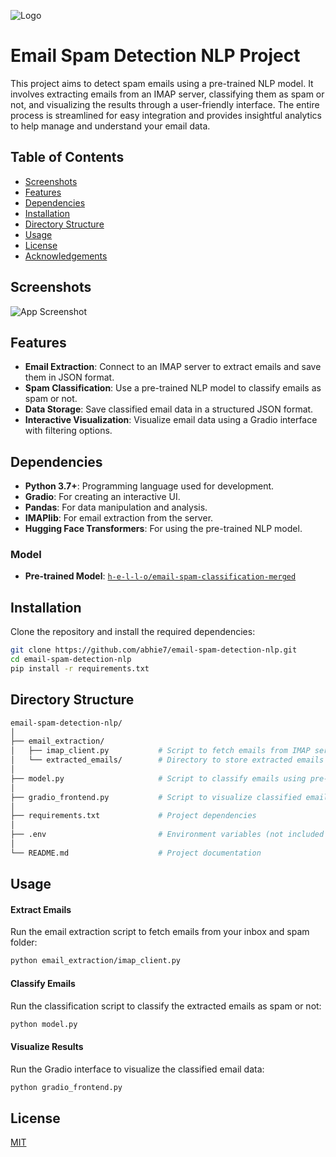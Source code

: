 
![Logo](https://imgur.com/z5RPfor.png)

# Email Spam Detection NLP Project

This project aims to detect spam emails using a pre-trained NLP model. It involves extracting emails from an IMAP server, classifying them as spam or not, and visualizing the results through a user-friendly interface. The entire process is streamlined for easy integration and provides insightful analytics to help manage and understand your email data.
## Table of Contents

- [Screenshots](#Screenshots)
- [Features](#features)
- [Dependencies](#dependencies)
- [Installation](#installation)
- [Directory Structure](#directory-structure)
- [Usage](#usage)
- [License](#license)
- [Acknowledgements](#acknowledgements)

## Screenshots

![App Screenshot](https://imgur.com/458mK6d.png)


## Features

- **Email Extraction**: Connect to an IMAP server to extract emails and save them in JSON format.
- **Spam Classification**: Use a pre-trained NLP model to classify emails as spam or not.
- **Data Storage**: Save classified email data in a structured JSON format.
- **Interactive Visualization**: Visualize email data using a Gradio interface with filtering options.


## Dependencies

- **Python 3.7+**: Programming language used for development.
- **Gradio**: For creating an interactive UI.
- **Pandas**: For data manipulation and analysis.
- **IMAPlib**: For email extraction from the server.
- **Hugging Face Transformers**: For using the pre-trained NLP model.

### Model

- **Pre-trained Model**: [`h-e-l-l-o/email-spam-classification-merged`](https://huggingface.co/h-e-l-l-o/email-spam-classification-merged)
## Installation

Clone the repository and install the required dependencies:

```bash
git clone https://github.com/abhie7/email-spam-detection-nlp.git
cd email-spam-detection-nlp
pip install -r requirements.txt
```
    
## Directory Structure

```bash
email-spam-detection-nlp/
│
├── email_extraction/
│   ├── imap_client.py           # Script to fetch emails from IMAP server
│   └── extracted_emails/        # Directory to store extracted emails in JSON format
│
├── model.py                     # Script to classify emails using pre-trained NLP model
│
├── gradio_frontend.py           # Script to visualize classified emails using Gradio
│
├── requirements.txt             # Project dependencies
│
├── .env                         # Environment variables (not included in version control)
│
└── README.md                    # Project documentation
```
## Usage

#### Extract Emails
Run the email extraction script to fetch emails from your inbox and spam folder:

```bash
python email_extraction/imap_client.py
```

#### Classify Emails
Run the classification script to classify the extracted emails as spam or not:

```bash
python model.py
```

#### Visualize Results
Run the Gradio interface to visualize the classified email data:

```bash
python gradio_frontend.py
```
## License

[MIT](https://choosealicense.com/licenses/mit/)

